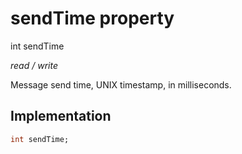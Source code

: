


# sendTime property







int sendTime
  
_<span class="feature">read / write</span>_



<p>Message send time, UNIX timestamp, in milliseconds.</p>



## Implementation

```dart
int sendTime;
```







